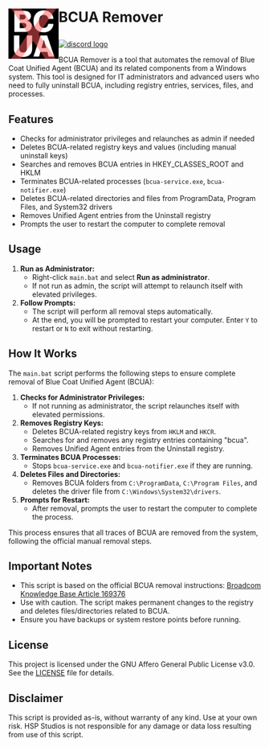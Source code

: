 <h1> <p "font-size:200px;"><img align="left" src="https://github.com/HSP-Studios/BCUA-Remover/blob/main/resources/images/BCUA-Remover-LogoSVG_Dark.svg" alt="" width="100"> BCUA Remover</p> </h1>

<a href="https://discord.gg/qG75UuW4jY"><img src="https://img.shields.io/static/v1?message=Discord&logo=discord&label=&color=7289DA&logoColor=white&labelColor=&style=for-the-badge" height="35" alt="discord logo"/> </a>

BCUA Remover is a tool that automates the removal of Blue Coat Unified Agent (BCUA) and its related components from a Windows system. This tool is designed for IT administrators and advanced users who need to fully uninstall BCUA, including registry entries, services, files, and processes.

## Features
- Checks for administrator privileges and relaunches as admin if needed
- Deletes BCUA-related registry keys and values (including manual uninstall keys)
- Searches and removes BCUA entries in HKEY_CLASSES_ROOT and HKLM
- Terminates BCUA-related processes (`bcua-service.exe`, `bcua-notifier.exe`)
- Deletes BCUA-related directories and files from ProgramData, Program Files, and System32 drivers
- Removes Unified Agent entries from the Uninstall registry
- Prompts the user to restart the computer to complete removal

## Usage
1. **Run as Administrator:**
   - Right-click `main.bat` and select **Run as administrator**.
   - If not run as admin, the script will attempt to relaunch itself with elevated privileges.
2. **Follow Prompts:**
   - The script will perform all removal steps automatically.
   - At the end, you will be prompted to restart your computer. Enter `Y` to restart or `N` to exit without restarting.

## How It Works

The `main.bat` script performs the following steps to ensure complete removal of Blue Coat Unified Agent (BCUA):

1. **Checks for Administrator Privileges:**
   - If not running as administrator, the script relaunches itself with elevated permissions.
2. **Removes Registry Keys:**
   - Deletes BCUA-related registry keys from `HKLM` and `HKCR`.
   - Searches for and removes any registry entries containing "bcua".
   - Removes Unified Agent entries from the Uninstall registry.
3. **Terminates BCUA Processes:**
   - Stops `bcua-service.exe` and `bcua-notifier.exe` if they are running.
4. **Deletes Files and Directories:**
   - Removes BCUA folders from `C:\ProgramData`, `C:\Program Files`, and deletes the driver file from `C:\Windows\System32\drivers`.
5. **Prompts for Restart:**
   - After removal, prompts the user to restart the computer to complete the process.

This process ensures that all traces of BCUA are removed from the system, following the official manual removal steps.

## Important Notes
- This script is based on the official BCUA removal instructions: [Broadcom Knowledge Base Article 169376](https://knowledge.broadcom.com/external/article/169376/manually-uninstall-unified-agent.html)
- Use with caution. The script makes permanent changes to the registry and deletes files/directories related to BCUA.
- Ensure you have backups or system restore points before running.

## License
This project is licensed under the GNU Affero General Public License v3.0. See the [LICENSE](LICENSE) file for details.

## Disclaimer
This script is provided as-is, without warranty of any kind. Use at your own risk. HSP Studios is not responsible for any damage or data loss resulting from use of this script.

